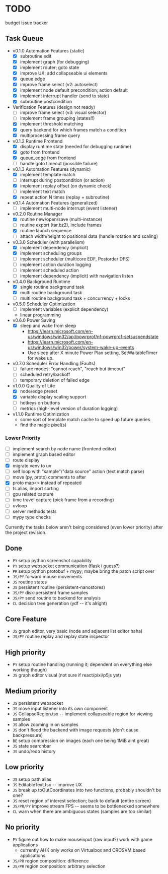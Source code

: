 # TODO

budget issue tracker

## Task Queue

- v0.1.0 Automation Features (static)
  - [x] subroutine edit
  - [x] implement graph (for debugging)
  - [x] implement router; goto state
  - [x] improve UX; add collapseable ui elements
  - [x] queue edge
  - [x] improve frame select (v2: autoselect)
  - [x] implement node default precondition; action default
  - [x] implement interrupt handler (send to state)
  - [x] subroutine postcondition
- Verification Features (design not ready)
  - [ ] improve frame select (v3: visual selector)
  - [ ] implement frame grouping (states!!)
  - [x] implement threshold matching
  - [x] query backend for which frames match a condition
  - [x] multiprocessing frame query
- v0.1.2 Runtime Frontend
  - [x] display runtime state (needed for debugging runtime)
  - [x] goto from frontend
  - [x] queue_edge from frontend
  - [ ] handle goto timeout (possible failure)
- v0.1.3 Automation Features (dynamic)
  - [x] implement template match
  - [ ] interrupt during postcondition (or action)
  - [x] implement replay offset (on dynamic check)
  - [ ] implement text match
  - [x] repeat action N times (replay + subroutine)
- v0.1.4 Automation Features (generalized)
  - [ ] implement multi-node interrupt (event listener)
- v0.2.0 Routine Manager
  - [x] routine new/open/save (multi-instance)
  - [ ] routine export (tar.bz2), include frames
  - [x] routine launch sequence
  - [ ] attach width/height to positional data (handle rotation and scaling)
- v0.3.0 Scheduler (with parallelism)
  - [x] implement dependency (implicit)
  - [x] implement scheduling groups
  - [ ] implement scheduler (multicore EDF, Postorder DFS)
  - [ ] implement action duration logging
  - [ ] implement scheduled action
  - [ ] implement dependency (implicit) with navigation listen
- v0.4.0 Background Runtime
  - [x] single routine background task
  - [x] multi routine background task
  - [ ] multi routine background task + concurrency + locks
- v0.5.0 Scheduler Optimization
  - [ ] implement variables (explicit dependency)
  - linear programming
- v0.6.0 Power Saving
  - [x] sleep and wake from sleep
    - https://learn.microsoft.com/en-us/windows/win32/api/powrprof/nf-powrprof-setsuspendstate
    - https://learn.microsoft.com/en-us/windows/win32/power/system-wake-up-events
    - Use sleep after X minute Power Plan setting, SetWaitableTimer for wake up.
- v0.7.0 Scheduler Error Handling (Faults)
  - [ ] failure modes: "cannot reach", "reach but timeout"
  - [ ] scheduled retry/backoff
  - [ ] temporary deletion of failed edge
- v1.0.0 Quality of Life
  - [x] node/edge preset
  - [x] variable display scaling support
  - [ ] hotkeys on buttons
  - [ ] metrics (high-level version of duration logging)
- v1.1.0 Runtime Optimization
  - some sort of template match cache to speed up future queries
  - find the magic pixel(s)

### Lower Priority

- [ ] implement search by node name (frontend editor)
- [ ] implement graph based editor
- [ ] route display
- [x] migrate venv to uv
- [ ] self loop with "sample"/"data source" action (text match parse)
- [ ] move (py, proto) comments to after
- [x] proto map<> instead of repeated
- [ ] ts alias, import sorting
- [ ] gpu related capture
- [ ] time travel capture (pick frame from a recording)
- [ ] uvloop
- [ ] server methods tests
- [ ] mypy type checks

Currently the tasks below aren't being considered (even lower priority) after
the project revision.

## Done

- `PY` setup python screenshot capability
- `PY` setup websocket communication (flask i guess?)
- `PR` setup python protobuf + mypy; maybe bring the patch script over
- `JS/PY` forward mouse movements
- `JS` routine states
- `JS` persistent routine (persistent-nanostores)
- `JS/PY` disk-persistent frame samples
- `JS/PY` send routine to backend for analysis
- `CL` decision tree generation (ydf -- it's alright)

## Core Feature

- `JS` graph editor, very basic (node and adjacent list editor haha)
- `JS/PY` routine replay and replay state inspector

## High priority

- `PY` setup routine handling (running it; dependent on everything else working though)
- `JS` graph editor visual (not sure if react/pixi/p5js yet)

## Medium priority

- `JS` persistent websocket
- `JS` move input listener into its own component
- `JS` CollapseRegion.tsx -- implement collapseable region for viewing samples
- `JS` allow zooming in on samples
- `JS` don't flood the backend with image requests (don't cause backpressure)
- `BE` setup compression on images (each one being 1MiB aint great)
- `JS` state searchbar
- `JS` undo/redo history

## Low priority

- `JS` setup path alias
- `JS` EditableText.tsx -- improve UX
- `JS` break up toOutCoordinates into two functions, probably shouldn't be one?
- `JS` reset region of interest selection; back to default (entire screen)
- `JS/PR/PY` improve stream FPS -- seems to be bottlenecked somewhere
- `CL` warn when there are ambiguous states (samples are too similar)

## No priority

- `PY` figure out how to make mouseinput (raw input?) work with game applications
  - currently AHK only works on Virtualbox and CROSVM based applications
- `JS/PR` region composition: difference
- `JS/PR` region composition: arbitrary selection
